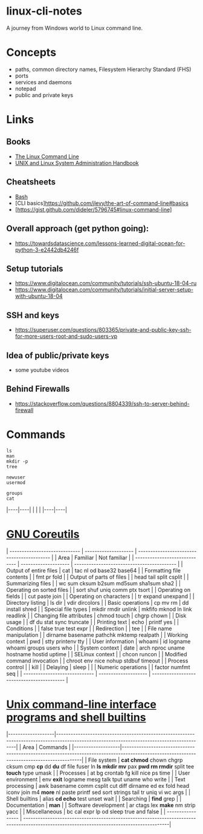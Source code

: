 # linux-cli-notes

A journey from Windows world to Linux command line.


Concepts
========

- paths, common directory names, Filesystem Hierarchy Standard (FHS)
- ports
- services and daemons
- notepad
- public and private keys


Links
=====


## Books

- [The Linux Command Line](http://linuxcommand.org/tlcl.php)
- [UNIX and Linux System Administration Handbook](https://www.admin.com/)


## Cheatsheets

- [Bash](https://gist.github.com/LeCoupa/122b12050f5fb267e75f)
- [CLI basics]https://github.com/jlevy/the-art-of-command-line#basics
- [https://gist.github.com/dideler/5796745#linux-command-line]


## Overall approach (get python going):

- https://towardsdatascience.com/lessons-learned-digital-ocean-for-python-3-e2442db4246f


## Setup tutorials

- https://www.digitalocean.com/community/tutorials/ssh-ubuntu-18-04-ru
- https://www.digitalocean.com/community/tutorials/initial-server-setup-with-ubuntu-18-04


## SSH and keys

- https://superuser.com/questions/803365/private-and-public-key-ssh-for-more-users-root-and-sudo-users-vp


## Idea of public/private keys

- some youtube videos

## Behind Firewalls

- https://stackoverflow.com/questions/8804339/ssh-to-server-behind-firewall



Commands
========

```
ls
man
mkdir -p
tree

newuser
usermod

groups
cat
```

|----|----|
|    |    |
|----|----|


[GNU Coreutils](https://ru.wikipedia.org/wiki/GNU_Coreutils)
============================================================

| ----------------------------- | -------------------- | ------------------------------------------ |
| Area                          | Familiar             | Not familiar                               |
| ----------------------------- | -------------------- | ------------------------------------------ |
| Output of entire files        | cat                  | tac nl od base32 base64                    |
| Formatting file contents      |                      | fmt pr fold                                |
| Output of parts of files      |                      | head tail split csplit                     |
| Summarizing files             |                      | wc sum cksum b2sum md5sum sha1sum sha2     |
| Operating on sorted files     |                      | sort shuf uniq comm ptx tsort              |
| Operating on fields           |                      | cut paste join                             |
| Operating on characters       |                      | tr expand unexpand                         |
| Directory listing             | ls dir               | vdir dircolors                             |
| Basic operations              | cp mv rm             | dd install  shred                          |
| Special file types            | mkdir rmdir unlink   | mkfifo mknod ln link readlink              |
| Changing file attributes      | chmod touch          | chgrp chown                                |
| Disk usage                    |                      | df du stat sync truncate                   |
| Printing text                 | echo                 | printf yes                                 |
| Conditions                    |                      | false true test expr                       |
| Redirection                   |                      | tee                                        |
| File name manipulation        |                      | dirname basename pathchk mktemp realpath   |
| Working context               | pwd                  | stty printenv tty                          |
| User information              | whoami               | id logname whoami groups users who         |
| System context                | date                 | arch nproc uname hostname hostid uptime    |
| SELinux context               |                      | chcon runcon                               |
| Modified command invocation   |                      | chroot env nice nohup stdbuf timeout       |
| Process control               |                      | kill                                       |
| Delaying                      | sleep                |                                            |
| Numeric operations            |                      | factor numfmt seq                          |
| ----------------------------- | -------------------- | ------------------------------------------ |

[Unix command-line interface programs and shell builtins](https://en.wikipedia.org/wiki/Util-linux)
===================================================================================================

|-------------------|-------------------------------------------------------------------------------------------------------------------------------------------|
| Area              | Commands                                                                                                                                  |
|-------------------|-------------------------------------------------------------------------------------------------------------------------------------------|
| File system       | **cat chmod** chown chgrp cksum cmp **cp** dd **du** df file fuser ln **ls mkdir mv** pax **pwd rm rmdir** split tee **touch** type umask |
| Processes         | at bg crontab fg kill nice ps time                                                                                                        |
| User environment  | env **exit** logname mesg talk tput uname who write                                                                                       |
| Text processing   | awk basename comm csplit cut diff dirname ed ex fold head iconv join m4 **more** nl paste printf sed sort strings tail tr uniq vi wc args |
| Shell builtins    | alias **cd echo** test unset wait                                                                                                         |
| Searching         | **find** grep                                                                                                                             |
| Documentation     | **man**                                                                                                                                   |
| Software development   | ar ctags lex **make** nm strip yacc                                                                                                  |
| Miscellaneous     | bc cal expr lp od sleep true and false                                                                                                    |
| ----------------- | ------------------------------------------------------------------------------------------------------------------------------------------|
